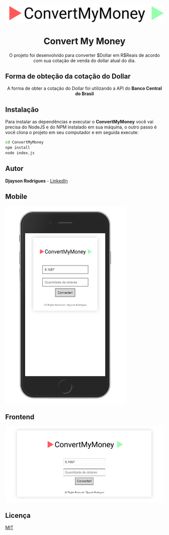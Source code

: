 <p align="center"><img src="./public/logo.png" ></img>
<h1 align="center">Convert My Money</h1>
<p align="center">O projeto foi desenvolvido para converter $Dollar em R$Reais de acordo com sua cotação de venda do dollar atual do dia.



## Forma de obteção da cotação do Dollar
<p align="center"> A forma de obter a cotação do Dollar foi utilizando a API do <strong>Banco Central do Brasil </strong></p>


  ## Instalação 
Para instalar as dependências e executar o **ConvertMyMoney** você vai precisa do NodeJS e do NPM instalado em sua máquina, o outro passo é você clona o projeto em seu computador e em seguida execute:
```bash
cd ConvertMyMoney
npm install
node index.js
```


## Autor
**Djayson Rodrigues** - [LinkedIn](https://br.linkedin.com/in/djaysonrodrigues)



## Mobile

<img align="center" src="./public/mobile.png"></img>

## Frontend

<img align="center" src="./public/projeto.png"></img>

## Licença

[MIT](./LICENSE)
